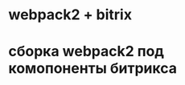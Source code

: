 # webpack2 + bitrix
сборка webpack2 под комопоненты битрикса
==============================================

